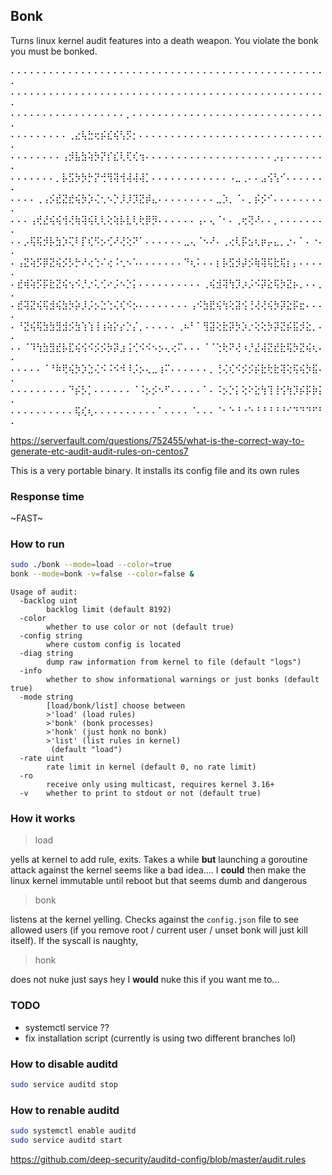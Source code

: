 ## Bonk

Turns linux kernel audit features into a death weapon.
You violate the bonk you must be bonked.

⠄⠄⠄⠄⠄⠄⠄⠄⠄⠄⠄⠄⠄⠄⠄⠄⠄⠄⠄⠄⠄⠄⠄⠄⠄⠄⠄⠄⠄⠄⠄⠄⠄⠄⠄⠄⠄⠄⠄⠄⠄⠄⠄⠄⠄⠄⠄⠄⠄⠄
⠄⠄⠄⠄⠄⠄⠄⠄⠄⠄⠄⠄⠄⠄⠄⠄⠄⠄⠄⠄⠄⠄⠄⠄⠄⠄⠄⠄⠄⠄⠄⠄⠄⠄⠄⠄⠄⠄⠄⠄⠄⠄⠄⠄⠄⠄⠄⠄⠄⠄
⠄⠄⠄⠄⠄⠄⠄⠄⠄⠄⠄⠄⠄⠄⠄⠄⠄⠄⡀⠄⠄⠄⠄⠄⠄⠄⠄⠄⠄⠄⠄⠄⠄⠄⠄⠄⠄⠄⠄⠄⠄⠄⠄⠄⠄⠄⠄⠄⠄⠄
⠄⠄⠄⠄⠄⠄⠄⠄⠄⢀⣔⢧⣓⢖⡮⣎⢮⢣⡫⡂⠄⠄⠄⠄⠄⠄⠄⠄⠄⠄⠄⠄⠄⠄⠄⠄⠄⠄⠄⠄⠄⠄⠄⠄⠄⠄⠄⠄⠄⠄
⠄⠄⠄⠄⠄⠄⠄⠄⢠⡺⣧⣳⢵⡳⡝⡎⣎⢇⢏⢎⢲⠄⠄⠄⠄⠄⠄⠄⠄⠄⠄⠄⠄⠄⠄⠄⠄⠄⠄⠄⠄⡠⡄⠄⠄⠄⠄⠄⠄⠄
⠄⠄⠄⠄⠄⠄⠄⡀⡧⣫⡳⡳⡓⡝⢚⢻⢽⢺⢼⢼⢼⡁⠄⠄⠄⠄⠄⠄⠄⠄⠄⠄⠄⠄⠠⣀⢀⠄⠄⣠⢪⢣⠊⠄⠄⠄⠄⠄⠄⠄
⠄⠄⠄⠄⢀⢠⡪⣞⣝⣞⢮⡳⡱⢌⢂⠢⡑⡸⡸⡹⣝⡾⣄⠄⠄⠄⠄⠄⠄⠄⠄⠄⣀⡱⡀⠈⠄⡀⡮⡪⠊⠄⠄⠄⠄⠄⠄⠄⠄⠄
⠄⠄⠄⢠⢞⣜⢮⢮⢺⢜⢷⢽⢮⢇⢇⢕⢵⡧⣇⢇⢗⡿⡻⠄⠄⠄⠄⠄⠄⢠⠄⢄⠈⠂⠄⢀⢖⢝⠜⠄⠄⡀⠄⠄⠄⠄⠄⠄⠄⠄
⠄⠄⡠⢯⢯⡺⡧⣳⡱⢍⠇⡏⢎⠫⡢⢊⠜⢜⢕⠝⠁⠄⠄⠄⠄⠄⠄⣀⢄⠈⠢⠜⠄⢀⢔⢇⡯⣢⢆⡶⡤⣄⡀⡐⠄⠁⠄⠐⠄⠄
⠄⢠⣝⢵⡫⡿⣝⢮⡪⡣⡓⠜⢔⢑⠌⢔⠨⢂⠢⠡⠄⠄⠄⠄⠄⠄⠄⠙⢆⠅⠄⠄⡆⡧⣫⡺⡼⡪⢷⢽⢯⣗⢯⡆⡄⠄⠄⠄⠄⠄
⠄⣞⢾⢵⡫⡯⣗⣝⢮⢢⠪⡘⡐⢅⢊⠔⡨⠢⡑⡅⠄⠄⠄⠄⠄⠄⠄⠄⠄⠄⢀⢮⣺⢽⢳⡹⡰⡨⠪⡽⣕⢯⡳⣝⡦⡀⠄⠄⡀⠄
⠄⣞⢽⣝⢮⢯⣺⢮⣳⡳⡵⡸⡨⡢⣑⢑⢌⢎⠪⡢⠄⠄⠄⠄⠄⠄⠄⠄⢠⠪⣳⣟⢮⢳⢕⣽⢪⢘⢜⢜⢮⡳⡽⣕⡯⣖⠄⠄⠄⠄
⠄⠘⣝⢮⢯⣳⣳⣻⣺⡪⣳⢱⢱⢸⢰⢵⡕⡔⡑⡌⡀⠄⠄⠄⠄⠄⢀⠦⠃⠁⢻⣽⢕⣗⡽⡳⡱⡐⢕⢕⡳⡽⣝⡮⣯⡺⣕⡀⠄⠄
⠄⠄⠈⠹⢳⣳⣻⣞⡧⣏⢮⢪⠪⡪⡪⡳⡽⣰⢨⢊⠪⠪⠢⡢⢄⢔⠍⠄⠄⠄⠈⠈⢑⢗⠝⢜⠰⡘⣜⢼⣝⣞⣗⢯⡳⣝⢮⢆⠄⠄
⠄⠄⠄⠄⠄⠈⠘⠷⢟⢮⡳⡱⣑⢌⠪⠨⠪⠺⠸⡨⡢⢄⣀⢰⠍⠄⠄⠄⠄⠄⠄⡀⢘⢌⢎⠪⡪⡪⡮⣗⢗⣗⢽⢕⢯⢮⡳⣯⠄⠄
⠄⠄⠄⠄⠄⠄⠄⠄⠄⠙⡮⡣⡁⠄⠄⠄⠄⠄⠄⠈⠨⡢⡪⠢⠋⠄⠄⠄⠄⠄⠁⠄⠨⡢⡑⡅⢕⠕⣕⢳⢹⢸⢪⢳⡹⡮⡯⡷⡅⠄
⠄⠄⠄⠄⠄⠄⠄⠄⠄⠄⢯⢎⢆⠄⠄⠄⠄⠄⠄⠄⠄⠄⠄⠁⠄⠄⠄⠄⠈⠄⠄⠄⠈⠂⠑⠘⠐⠑⠘⠘⠘⠘⠘⠊⠙⠙⠙⠋⠃⠄

https://serverfault.com/questions/752455/what-is-the-correct-way-to-generate-etc-audit-audit-rules-on-centos7

This is a very portable binary. It installs its config file and its own rules

### Response time

~FAST~

### How to run

```bash
sudo ./bonk --mode=load --color=true    
bonk --mode=bonk -v=false --color=false &
```

```
Usage of audit:
  -backlog uint
        backlog limit (default 8192)
  -color
        whether to use color or not (default true)
  -config string
        where custom config is located
  -diag string
        dump raw information from kernel to file (default "logs")
  -info
        whether to show informational warnings or just bonks (default true)
  -mode string
        [load/bonk/list] choose between
        >'load' (load rules)
        >'bonk' (bonk processes)
        >'honk' (just honk no bonk)
        >'list' (list rules in kernel)
         (default "load")
  -rate uint
        rate limit in kernel (default 0, no rate limit)
  -ro
        receive only using multicast, requires kernel 3.16+
  -v    whether to print to stdout or not (default true)     
```

### How it works


> load

yells at kernel to add rule, exits. Takes a while **but** launching a goroutine attack against the kernel seems like a bad idea....
I **could** then make the linux kernel immutable until reboot but that seems dumb and dangerous

> bonk

listens at the kernel yelling. Checks against the `config.json` file to see allowed users (if you remove root / current user / unset bonk will just kill itself).
If the syscall is naughty,

> honk

does not nuke just says hey I **would** nuke this if you want me to...

### TODO
- systemctl service ??
- fix installation script (currently is using two different branches lol)


### How to disable auditd
```bash
sudo service auditd stop    
```

### How to renable auditd
```bash
sudo systemctl enable auditd
sudo service auditd start
```

https://github.com/deep-security/auditd-config/blob/master/audit.rules